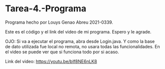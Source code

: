 # Tarea-4.-Programa
Programa hecho por Louys Genao Abreu 2021-0339.

Este es el código y el link del video de mi programa. Espero y le agrade.

OJO: Si va a ejecutar el programa, abra desde Login.java.
     Y como la base de dato utilizada fue local no remota, no usara todas las funcionalidades.
     En el video se puede ver que si funciona todo por si acaso.
     
Link del video: 
https://youtu.be/bIf8NE6nLK8
